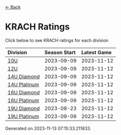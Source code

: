 [<- Back](../readme.md)
# KRACH Ratings
Click below to see KRACH ratings for each division

| Division | Season Start | Latest Game |
| :-- | :-- | :-- |
| [10U](10U-ratings.md) | 2023-09-09 | 2023-11-12 |
| [12U](12U-ratings.md) | 2023-09-09 | 2023-11-12 |
| [14U Diamond](14U-Diamond-ratings.md) | 2023-09-09 | 2023-11-12 |
| [14U Platinum](14U-Platinum-ratings.md) | 2023-09-09 | 2023-11-12 |
| [16U Diamond](16U-Diamond-ratings.md) | 2023-09-09 | 2023-11-12 |
| [16U Platinum](16U-Platinum-ratings.md) | 2023-09-09 | 2023-11-12 |
| [19U Diamond](19U-Diamond-ratings.md) | 2023-08-23 | 2023-11-12 |
| [19U Platinum](19U-Platinum-ratings.md) | 2023-09-09 | 2023-11-12 |

Generated on 2023-11-13 07:15:33.211833.
